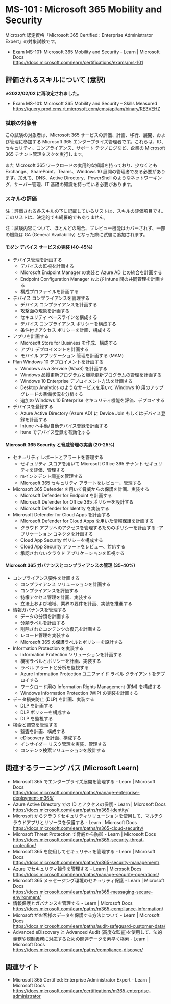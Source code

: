 # MS-101 : Microsoft 365 Mobility and Security
Microsoft 認定資格「Microsoft 365 Certified : Enterprise Administrator Expert」の対象試験です。
- Exam MS-101: Microsoft 365 Mobility and Security - Learn | Microsoft Docs  
https://docs.microsoft.com/learn/certifications/exams/ms-101

## 評価されるスキルについて (意訳)
**※2022/02/02 に再改定されました。**
- Exam MS-101: Microsoft 365 Mobility and Security – Skills Measured  
https://query.prod.cms.rt.microsoft.com/cms/api/am/binary/RE3VEHZ

### 試験の対象者
この試験の対象者は、Microsoft 365 サービスの評価、計画、移行、展開、および管理に参加する Microsoft 365 エンタープライズ管理者です。これらは、ID、セキュリティ、コンプライアンス、サポート テクノロジなど、企業の Microsoft 365 テナント管理タスクを実行します。

また Microsoft 365 ワークロードの実用的な知識を持っており、少なくとも Exchange、SharePoint、Teams、Windows 10 展開の管理者である必要があります。加えて、DNS、Active Directory、PowerShell のようなネットワーキング、サーバー管理、IT 基礎の知識を持っている必要があります。

### スキルの評価
注：評価される各スキルの下に記載しているリストは、スキルの評価項目です。このリストは、決定的でも網羅的でもありません。

注：試験内容について、ほとんどの場合、プレビュー機能はカバーされず、一部の機能は GA (General Availability) となった際に試験に追加されます。

#### モダン デバイス サービスの実装 (40-45%)
- デバイス管理を計画する
  - デバイスの監視を計画する
  - Microsoft Endpoint Manager の実装と Azure AD との統合を計画する
  - Endpoint Configuration Manager および Intune 間の共同管理を計画する
  - 構成プロファイルを計画する
- デバイス コンプライアンスを管理する
  - デバイス コンプライアンスを計画する
  - 攻撃面の現象を計画する
  - セキュリティ ベースラインを構成する
  - デバイス コンプライアンス ポリシーを構成する
  - 条件付きアクセス ポリシーを計画、構成する
- アプリを計画する
  - Microsoft Store for Business を作成、構成する
  - アプリ デプロイメントを計画する
  - モバイル アプリケーション 管理を計画する (MAM)
- Plan Windows 10 デプロイメントを計画する
  - Windows as a Service (WaaS) を計画する
  - Windows 品質更新プログラムと機能更新プログラムの管理を計画する 
  - Windows 10 Enterprise デプロイメント方法を計画する
  - Desktop Analytics のようなサービスを用いて Windows 10 用のアップグレードの準備状況を分析する
  - 追加の Windows 10 Enterprise セキュリティ機能を評価、デプロイする
- デバイスを登録する
  - Azure Active Directory (Azure AD) に Device Join もしくはデバイス登録を計画する
  - Intune へ手動/自動デバイス登録を計画する
  - Itune でデバイス登録を有効化する
#### Microsoft 365 Security と脅威管理の実装 (20-25%)
- セキュリティ レポートとアラートを管理する
  - セキュリティ スコアを用いて Microsoft Office 365 テナント セキュリティを評価、管理する
  - mインシデント調査を管理する
  - Microsoft 365 セキュリティ アラートをレビュー、管理する
- Microsoft 365 Defender を用いて脅威からの保護を計画、実装する
  - Microsoft Defender for Endpoint を計画する
  - Microsoft Defender for Office 365 ポリシーを設計する
  - Microsoft Defender for Identity を実装する
- Microsoft Defender for Cloud Apps を計画する
  - Microsoft Defender for Cloud Apps を用いた情報保護を計画する
  - クラウド アプリへのアクセスを管理するためのポリシーを計画する
  -アプリケーション コネクタを計画する
  - Cloud App Security ポリシーを構成する
  - Cloud App Security アラートをレビュー、対応する
  - 承認されないクラウド アプリケーションを監視する
#### Microsoft 365 ガバナンスとコンプライアンスの管理 (35-40%)
- コンプライアンス要件を計画する
  - コンプライアンス ソリューションを計画する
  - コンプライアンスを評価する
  - 特権アクセス管理を計画、実装する
  - 立法上および地域、業界の要件を計画、実装を推進する
- 情報ガバナンスを管理する
  - データの分類を計画する
  - 分類ラベルを計画する
  - 削除されたコンテンツの復元を計画する
  - レコード管理を実装する
  - Microsoft 365 の保護ラベルとポリシーを設計する
- Information Protection を実装する
  - Information Protection ソリューションを計画する
  - 機密ラベルとポリシーを計画、実装する
  - ラベル アラートと分析を監視する
  - Azure Information Protection ユニファイド ラベル クライアントをデプロイする
  - ワークロード用の Information Rights Management (IRM) を構成する
  - Windows Information Protection (WIP) の実装を計画する
- データ損失防止 (DLP) を計画、実装する
  - DLP を計画する
  - DLP ポリシーを構成する
  - DLP を監視する
- 検索と調査を管理する
  - 監査を計画、構成する
  - eDiscovery を計画、構成する
  - インサイダー リスク管理を実装、管理する
  - コンテンツ検索ソリューションを設計する

## 関連するラーニング パス (Microsoft Learn)
- Microsoft 365 でエンタープライズ展開を管理する - Learn | Microsoft Docs  
https://docs.microsoft.com/learn/paths/manage-enterprise-deployment-m365/
- Azure Active Directory での ID とアクセスの保護 - Learn | Microsoft Docs  
https://docs.microsoft.com/learn/paths/m365-identity/
- Microsoft からクラウドセキュリティソリューションを使用して、マルチクラウドアプリとリソースを保護する - Learn | Microsoft Docs  
https://docs.microsoft.com/learn/paths/m365-cloud-security/
- Microsoft Threat Protection で脅威から防御 - Learn | Microsoft Docs  
https://docs.microsoft.com/learn/paths/m365-security-threat-protection/
- Microsoft 365 を使用してセキュリティを管理する - Learn | Microsoft Docs  
https://docs.microsoft.com/learn/paths/m365-security-management/
- Azure でセキュリティ操作を管理する - Learn | Microsoft Docs  
https://docs.microsoft.com/learn/paths/manage-security-operations/
- Microsoft 365 メッセージング環境のセキュリティ保護 - Learn | Microsoft Docs  
https://docs.microsoft.com/learn/paths/m365-messaging-secure-environment/
- 情報保護とガバナンスを管理する - Learn | Microsoft Docs  
https://docs.microsoft.com/learn/paths/m365-compliance-information/
- Microsoft がお客様のデータを保護する方法について - Learn | Microsoft Docs  
https://docs.microsoft.com/learn/paths/audit-safeguard-customer-data/
- Advanced eDiscovery と Advanced Audit (高度な監査)を使用して、法的義務や規制義務に対応するための関連データを素早く検索 - Learn | Microsoft Docs  
https://docs.microsoft.com/learn/paths/compliance-discover/

## 関連サイト
- Microsoft 365 Certified: Enterprise Administrator Expert - Learn | Microsoft Docs  
https://docs.microsoft.com/learn/certifications/m365-enterprise-administrator
